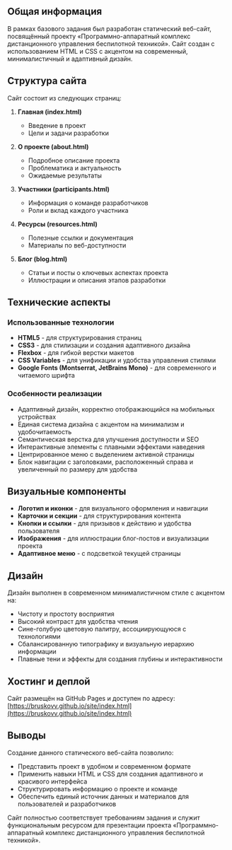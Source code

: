 ## Общая информация

В рамках базового задания был разработан статический веб-сайт, посвящённый проекту «Программно-аппаратный комплекс дистанционного управления беспилотной техникой». Сайт создан с использованием HTML и CSS с акцентом на современный, минималистичный и адаптивный дизайн.

## Структура сайта

Сайт состоит из следующих страниц:

1. **Главная (index.html)**  
   - Введение в проект  
   - Цели и задачи разработки  

2. **О проекте (about.html)**  
   - Подробное описание проекта  
   - Проблематика и актуальность  
   - Ожидаемые результаты  

3. **Участники (participants.html)**  
   - Информация о команде разработчиков  
   - Роли и вклад каждого участника  

4. **Ресурсы (resources.html)**  
   - Полезные ссылки и документация  
   - Материалы по веб-доступности  

5. **Блог (blog.html)**  
   - Статьи и посты о ключевых аспектах проекта  
   - Иллюстрации и описания этапов разработки  

## Технические аспекты

### Использованные технологии  
- **HTML5** - для структурирования страниц  
- **CSS3** - для стилизации и создания адаптивного дизайна  
- **Flexbox** - для гибкой верстки макетов  
- **CSS Variables** - для унификации и удобства управления стилями  
- **Google Fonts (Montserrat, JetBrains Mono)** - для современного и читаемого шрифта  

### Особенности реализации  
- Адаптивный дизайн, корректно отображающийся на мобильных устройствах  
- Единая система дизайна с акцентом на минимализм и удобочитаемость  
- Семантическая верстка для улучшения доступности и SEO  
- Интерактивные элементы с плавными эффектами наведения  
- Центрированное меню с выделением активной страницы  
- Блок навигации с заголовками, расположенный справа и увеличенный по размеру для удобства  

## Визуальные компоненты

- **Логотип и иконки** - для визуального оформления и навигации  
- **Карточки и секции** - для структурирования контента  
- **Кнопки и ссылки** - для призывов к действию и удобства пользователя  
- **Изображения** - для иллюстрации блог-постов и визуализации проекта  
- **Адаптивное меню** - с подсветкой текущей страницы  

## Дизайн

Дизайн выполнен в современном минималистичном стиле с акцентом на:  
- Чистоту и простоту восприятия  
- Высокий контраст для удобства чтения  
- Сине-голубую цветовую палитру, ассоциирующуюся с технологиями  
- Сбалансированную типографику и визуальную иерархию информации  
- Плавные тени и эффекты для создания глубины и интерактивности  

## Хостинг и деплой

Сайт размещён на GitHub Pages и доступен по адресу:  
[https://bruskovv.github.io/site/index.html](https://bruskovv.github.io/site/index.html)


## Выводы

Создание данного статического веб-сайта позволило:  
- Представить проект в удобном и современном формате  
- Применить навыки HTML и CSS для создания адаптивного и красивого интерфейса  
- Структурировать информацию о проекте и команде  
- Обеспечить единый источник данных и материалов для пользователей и разработчиков  

Сайт полностью соответствует требованиям задания и служит функциональным ресурсом для презентации проекта «Программно-аппаратный комплекс дистанционного управления беспилотной техникой».

